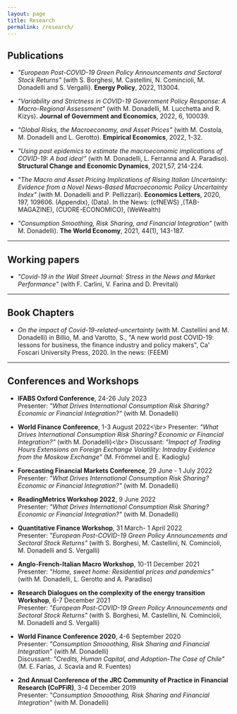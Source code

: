 ```yaml
---
layout: page
title: Research
permalink: /research/
---
```


## Publications

- *"European Post-COVID-19 Green Policy Announcements and Sectoral Stock Returns"* (with S. Borghesi, M. Castellini, N. Comincioli, M. Donadelli and S. Vergalli). **Energy Policy**, 2022, 113004.

- *"Variability and Strictness in COVID-19 Government Policy Response: A Macro-Regional Assessment"* (with M. Donadelli, M. Lucchetta and R. Kizys). **Journal of Government and Economics**, 2022, 6, 100039.

- *"Global Risks, the Macroeconomy, and Asset Prices"* (with M. Costola, M. Donadelli and L. Gerotto). **Empirical Economics**, 2022, 1-32.

- *"Using past epidemics to estimate the macroeconomic implications of COVID-19: A bad idea!"* (with M. Donadelli, L. Ferranna and A. Paradiso). **Structural Change and Economic Dynamics**,  2021,57, 214-224. 

- *"The Macro and Asset Pricing Implications of Rising Italian Uncertainty: Evidence from a Novel News-Based Macroeconomic Policy Uncertainty Index"* (with M. Donadelli and P. Pellizzari).  **Economics Letters**, 2020, 197, 109606.  (Appendix), (Data).  In the News: (cfNEWS) ,(TAB-MAGAZINE), (CUORE-ECONOMICO), (WeWealth)

- *"Consumption Smoothing, Risk Sharing, and Financial Integration"* (with M. Donadelli). **The World Economy**, 2021, 44(1), 143-187. 

---

## Working papers
- *"Covid-19 in the Wall Street Journal: Stress in the News and Market Performance"* (with F. Carlini, V. Farina and D. Previtali) 

---

## Book Chapters
- *On the impact of Covid-19-related-uncertainty* (with M. Castellini and M. Donadelli) in Billio, M. and Varotto, S., "A new world post COVID-19: lessons for business, the finance industry and policy makers", Ca' Foscari University Press,  2020. In the news: (FEEM) 

---

## Conferences and Workshops

- **IFABS Oxford Conference**, 24-26 July 2023<br>
  Presenter: *"What Drives International Consumption Risk Sharing? Economic or Financial Integration?"* (with M. Donadelli)

- **World Finance Conference**, 1-3 August 2022<\br>
  Presenter: *"What Drives International Consumption Risk Sharing? Economic or Financial Integration?"* (with M. Donadelli)<\br>
  Discussant: *"Impact of Trading Hours Extensions on Foreign Exchange Volatility: Intraday Evidence from the Moskow Exchange"* (M. Frömmel and E. Kadioglu)

- **Forecasting Financial Markets Conference**, 29 June - 1 July 2022<br>
  Presenter: *"What Drives International Consumption Risk Sharing? Economic or Financial Integration?"* (with M. Donadelli)

- **ReadingMetrics Workshop 2022**, 9 June 2022<br>
  Presenter: *"What Drives International Consumption Risk Sharing? Economic or Financial Integration?"* (with M. Donadelli)

- **Quantitative Finance Workshop**, 31 March- 1 April 2022<br>
  Presenter: *"European Post-COVID-19 Green Policy Announcements and Sectoral Stock Returns"* (with S. Borghesi, M. Castellini, N. Comincioli, M. Donadelli and S. Vergalli)

- **Anglo-French-Italian Macro Workshop**, 10-11 December 2021<br>
  Presenter: *"Home, sweet home: Residential prices and pandemics"* (with M. Donadelli, L. Gerotto and A. Paradiso)

- **Research Dialogues on the complexity of the energy transition Workshop**, 6-7 December 2021<br>
  Presenter: *"European Post-COVID-19 Green Policy Announcements and Sectoral Stock Returns"* (with S. Borghesi, M. Castellini, N. Comincioli, M. Donadelli and S. Vergalli)

- **World Finance Conference 2020**, 4-6 September 2020<br>
  Presenter: *"Consumption Smooothing, Risk Sharing and Financial Integration"* (with M. Donadelli)<br>
  Discussant: *"Credits, Human Capital, and Adoption-The Case of Chile"* (M. E. Farias, J. Scavia and R. Fuentes) 

- **2nd Annual Conference of the JRC Community of Practice in Financial Research (CoPFiR)**, 3-4 December 2019<br>
  Presenter: *"Consumption Smooothing, Risk Sharing and Financial Integration"* (with M. Donadelli)
